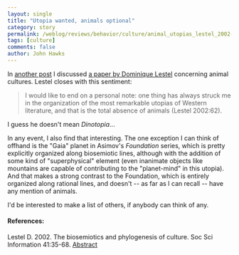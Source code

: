 ```yaml
---
layout: single 
title: "Utopia wanted, animals optional" 
category: story
permalink: /weblog/reviews/behavior/culture/animal_utopias_lestel_2002-2006.html
tags: [culture] 
comments: false 
author: John Hawks 
---
```



<p>
In <a href="http://johnhawks.net/weblog/reviews/behavior/culture/animal_cultures_semiotic_lestel_2002-2006.html">another post</a> I discussed <a href="http://ssi.sagepub.com/cgi/content/abstract/41/1/35">a paper by Dominique Lestel</a> concerning animal cultures.  Lestel closes with this sentiment: 
</p>

<blockquote>I would like to end on a personal note: one thing has always struck me in the organization of the most remarkable utopias of Western literature, and that is the total absence of animals (Lestel 2002:62). </blockquote>

<p>
I guess he doesn't mean <i>Dinotopia</i>...
</p>

<p>
In any event, I also find that interesting. The one exception I can think of offhand is the "Gaia" planet in Asimov's <i>Foundation</i> series, which is pretty explicitly organized along biosemiotic lines, although with the addition of some kind of "superphysical" element (even inanimate objects like mountains are capable of contributing to the "planet-mind" in this utopia). And that makes a strong contrast to the Foundation, which is entirely organized along rational lines, and doesn't -- as far as I can recall -- have any mention of animals. 
</p>

<p>
I'd be interested to make a list of others, if anybody can think of any. 
</p>

<h4>References:</h4>

<p class="cite">Lestel D. 2002. The biosemiotics and phylogenesis of culture. Soc Sci Information 41:35-68. <a href="http://ssi.sagepub.com/cgi/content/abstract/41/1/35">Abstract</a></p>

